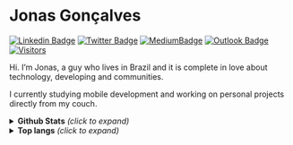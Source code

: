 # Jonas Gonçalves

 [![Linkedin Badge](https://img.shields.io/badge/-Linkedin-0077B5?style=flat-square&logo=linkedin&logoColor=white)](https://www.linkedin.com/in/jonas-goncalves-neto/) [![Twitter Badge](https://img.shields.io/badge/-Twitter-1DA1F2?style=flat-square&logo=twitter&logoColor=white)](https://twitter.com/jonasgndev) [![MediumBadge](https://img.shields.io/badge/-Medium-303030?style=flat-square&logo=medium&logoColor=white)](https://medium.com/@jonasgn)  [![Outlook Badge](https://img.shields.io/badge/-j.goncalvesneto@outlook.com-0078D4?style=flat-square&logo=microsoft-outlook&logoColor=white)](mailto:j.goncalvesneto@outlook.com) [![Visitors](https://visitor-badge.glitch.me/badge?page_id=github/jonasGN)](https://github.com/jonasGN)


Hi. I’m Jonas, a guy who lives in Brazil and it is complete in love about technology, developing and communities.

I currently studying mobile development and working on personal projects directly from my couch. 

<details>
<summary><strong>Github Stats</strong> <i>(click to expand)</i></summary>
<br/>
<img src="https://github-readme-stats.vercel.app/api?username=jonasGN&show_icons=true&theme=radical&count_private=true&theme=nord">
</details>

<details>
<summary><strong>Top langs</strong> <i>(click to expand)</i></summary>
<br/>
<img src="https://github-readme-stats.vercel.app/api/top-langs/?username=jonasGN&layout=compact">
</details>

